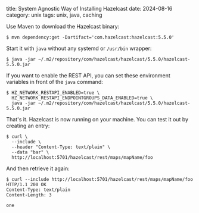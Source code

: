 title: System Agnostic Way of Installing Hazelcast
date: 2024-08-16
category: unix
tags: unix, java, caching

Use Maven to download the Hazelcast binary:

```text
$ mvn dependency:get -Dartifact='com.hazelcast:hazelcast:5.5.0'
```

Start it with `java` without any systemd or `/usr/bin` wrapper:
```text
$ java -jar ~/.m2/repository/com/hazelcast/hazelcast/5.5.0/hazelcast-5.5.0.jar
```

If you want to enable the REST API, you can set these environment
variables in front of the `java` command:
```text
$ HZ_NETWORK_RESTAPI_ENABLED=true \
  HZ_NETWORK_RESTAPI_ENDPOINTGROUPS_DATA_ENABLED=true \
  java -jar ~/.m2/repository/com/hazelcast/hazelcast/5.5.0/hazelcast-5.5.0.jar
```

That's it. Hazelcast is now running on your machine. You can test it
out by creating an entry:

```text
$ curl \
  --include \
  --header "Content-Type: text/plain" \
  --data "bar" \
  http://localhost:5701/hazelcast/rest/maps/mapName/foo
```

And then retrieve it again:
```text
$ curl --include http://localhost:5701/hazelcast/rest/maps/mapName/foo
HTTP/1.1 200 OK
Content-Type: text/plain
Content-Length: 3

one
```
